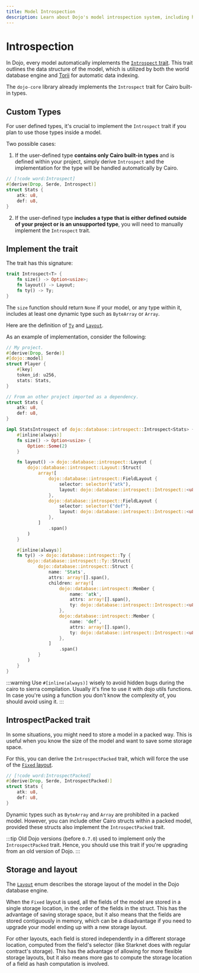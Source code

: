 ```yaml
---
title: Model Introspection
description: Learn about Dojo's model introspection system, including how to implement the Introspect trait and handle custom types.
---
```


# Introspection

In Dojo, every model automatically implements the [`Introspect` trait](https://github.com/dojoengine/dojo/blob/78c88e5c4ffaa81134fb95e783c839efddf8e56b/crates/dojo-core/src/database/introspect.cairo#L57). This trait outlines the data structure of the model, which is utilized by both the world database engine and [Torii](/toolchain/torii) for automatic data indexing.

The `dojo-core` library already implements the `Introspect` trait for Cairo built-in types.

## Custom Types

For user defined types, it's crucial to implement the `Introspect` trait if you plan to use those types inside a model.

Two possible cases:

1. If the user-defined type **contains only Cairo built-in types** and is defined within your project, simply derive `Introspect` and the implementation for the type will be handled automatically by Cairo.

```rust
// [!code word:Introspect]
#[derive(Drop, Serde, Introspect)]
struct Stats {
    atk: u8,
    def: u8,
}
```

2. If the user-defined type **includes a type that is either defined outside of your project or is an unsupported type**, you will need to manually implement the `Introspect` trait.

## Implement the trait

The trait has this signature:

```rust
trait Introspect<T> {
    fn size() -> Option<usize>;
    fn layout() -> Layout;
    fn ty() -> Ty;
}
```

The `size` function should return `None` if your model, or any type within it, includes at least one dynamic type such as `ByteArray` or `Array`.

Here are the definition of [`Ty`](https://github.com/dojoengine/dojo/blob/78c88e5c4ffaa81134fb95e783c839efddf8e56b/crates/dojo-core/src/database/introspect.cairo#L24) and [`Layout`](https://github.com/dojoengine/dojo/blob/78c88e5c4ffaa81134fb95e783c839efddf8e56b/crates/dojo-core/src/database/introspect.cairo#L8).

As an example of implementation, consider the following:

```rust
// My project.
#[derive(Drop, Serde)]
#[dojo::model]
struct Player {
    #[key]
    token_id: u256,
    stats: Stats,
}

// From an other project imported as a dependency.
struct Stats {
    atk: u8,
    def: u8,
}
```

```rust
impl StatsIntrospect of dojo::database::introspect::Introspect<Stats> {
    #[inline(always)]
    fn size() -> Option<usize> {
        Option::Some(2)
    }

    fn layout() -> dojo::database::introspect::Layout {
        dojo::database::introspect::Layout::Struct(
            array![
                dojo::database::introspect::FieldLayout {
                    selector: selector!("atk"),
                    layout: dojo::database::introspect::Introspect::<u8>::layout()
                },
                dojo::database::introspect::FieldLayout {
                    selector: selector!("def"),
                    layout: dojo::database::introspect::Introspect::<u8>::layout()
                },
            ]
                .span()
        )
    }

    #[inline(always)]
    fn ty() -> dojo::database::introspect::Ty {
        dojo::database::introspect::Ty::Struct(
            dojo::database::introspect::Struct {
                name: 'Stats',
                attrs: array![].span(),
                children: array![
                    dojo::database::introspect::Member {
                        name: 'atk',
                        attrs: array![].span(),
                        ty: dojo::database::introspect::Introspect::<u8>::ty()
                    },
                    dojo::database::introspect::Member {
                        name: 'def',
                        attrs: array![].span(),
                        ty: dojo::database::introspect::Introspect::<u8>::ty()
                    },
                ]
                    .span()
            }
        )
    }
}
```

:::warning
Use `#[inline(always)]` wisely to avoid hidden bugs during the cairo to sierra compilation. Usually it's fine to use it with dojo utils functions. In case you're using a function you don't know the complexity of, you should avoid using it.
:::

## IntrospectPacked trait

In some situations, you might need to store a model in a packed way. This is useful when you know the size of the model and want to save some storage space.

For this, you can derive the `IntrospectPacked` trait, which will force the use of the [`Fixed` layout](https://github.com/dojoengine/dojo/blob/78c88e5c4ffaa81134fb95e783c839efddf8e56b/crates/dojo-core/src/database/introspect.cairo#L9).

```rust
// [!code word:IntrospectPacked]
#[derive(Drop, Serde, IntrospectPacked)]
struct Stats {
    atk: u8,
    def: u8,
}
```

Dynamic types such as `ByteArray` and `Array` are prohibited in a packed model. However, you can include other Cairo structs within a packed model, provided these structs also implement the `IntrospectPacked` trait.

:::tip
Old Dojo versions (before `0.7.0`) used to implement only the `IntrospectPacked` trait. Hence, you should use this trait if you're upgrading from an old version of Dojo.
:::

## Storage and layout

The [`Layout`](https://github.com/dojoengine/dojo/blob/78c88e5c4ffaa81134fb95e783c839efddf8e56b/crates/dojo-core/src/database/introspect.cairo#L8) enum describes the storage layout of the model in the Dojo database engine.

When the `Fixed` layout is used, all the fields of the model are stored in a single storage location, in the order of the fields in the struct. This has the advantage of saving storage space, but it also means that the fields are stored contiguously in memory, which can be a disadvantage if you need to upgrade your model ending up with a new storage layout.

For other layouts, each field is stored independently in a different storage location, computed from the field's selector (like Starknet does with regular contract's storage). This has the advantage of allowing for more flexible storage layouts, but it also means more gas to compute the storage location of a field as hash computation is involved.

<!-- TODO: add more details on the storage related to introspect. -->
